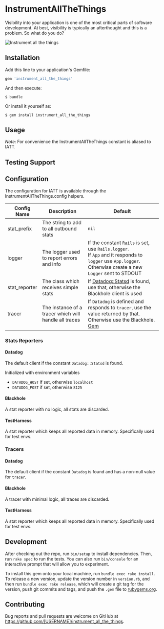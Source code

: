 # InstrumentAllTheThings

Visibility into your application is one of the most critical parts of software development. At best, visibility is typically an afterthought and this is a problem. So what do you do?

![Instrument all the things](https://raw.githubusercontent.com/getterminus/instrument-all-the-things/v1/logo.jpg)

## Installation

Add this line to your application's Gemfile:

```ruby
gem 'instrument_all_the_things'
```

And then execute:

    $ bundle

Or install it yourself as:

    $ gem install instrument_all_the_things

## Usage
*Note:* For convenience the InstrumentAllTheThings constant is aliased to IATT.


## Testing Support


## Configuration
The configuration for IATT is available through the InstrumentAllTheThings.config helpers.

| Config Name   | Description                                           | Default
| -----------   | -----------                                           | -------
| stat_prefix   | The string to add to all outbound stats               | `nil`
| logger        | The logger used to report errors and info             | If the constant `Rails` is set, use `Rails.logger`. <br>If `App` and it responds to `logger` use `App.logger`. Otherwise create a new `Logger` sent to STDOUT
| stat_reporter | The class which receives simple stats                 | If [Datadog::Statsd](https://github.com/DataDog/dogstatsd-ruby) is found, use that, otherwise the Blackhole client is used
| tracer        | The instance of a tracer which will handle all traces | If `Datadog` is defined and responds to `tracer`, use the value returned by that. Otherwise use the Blackhole. [Gem](https://github.com/DataDog/dd-trace-rb/blob/master/docs/GettingStarted.md)


### Stats Reporters
#### Datadog
The default client if the constant `Datadog::Statsd` is found.

Initialized with environment variables
* `DATADOG_HOST` if set, otherwise `localhost`
* `DATADOG_POST` if set, otherwise `8125`

#### Blackhole
A stat reporter with no logic, all stats are discarded.

#### TestHarness
A stat reporter which keeps all reported data in memory. Specifically used for test envs.

### Tracers
#### Datadog
The default client if the constant `Datadog` is found and has a non-null value for `tracer`.

#### Blackhole
A tracer with minimal logic, all traces are discarded.

#### TestHarness
A stat reporter which keeps all reported data in memory. Specifically used for test envs.

## Development

After checking out the repo, run `bin/setup` to install dependencies. Then, run `rake spec` to run the tests. You can also run `bin/console` for an interactive prompt that will allow you to experiment.

To install this gem onto your local machine, run `bundle exec rake install`. To release a new version, update the version number in `version.rb`, and then run `bundle exec rake release`, which will create a git tag for the version, push git commits and tags, and push the `.gem` file to [rubygems.org](https://rubygems.org).

## Contributing

Bug reports and pull requests are welcome on GitHub at https://github.com/[USERNAME]/instrument_all_the_things.
